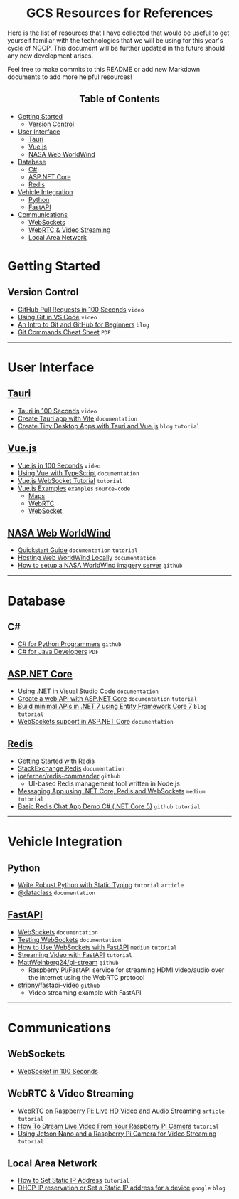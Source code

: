 <h1 align="center">GCS Resources for References</h1>

Here is the list of resources that I have collected that would be useful to get yourself familiar with the technologies that we will be using for this year's cycle of NGCP. This document will be further updated in the future should any new development arises. 

Feel free to make commits to this README or add new Markdown documents to add more helpful resources!
<h2 align="center">Table of Contents</h2>

- [Getting Started](#getting-started)
  - [Version Control](#version-control)
- [User Interface](#user-interface)
  - [Tauri](#tauri)
  - [Vue.js](#vuejs)
  - [NASA Web WorldWind](#nasa-web-worldwind)
- [Database](#database)
  - [C#](#c)
  - [ASP.NET Core](#aspnet-core)
  - [Redis](#redis)
- [Vehicle Integration](#vehicle-integration)
  - [Python](#python)
  - [FastAPI](#fastapi)
- [Communications](#communications)
  - [WebSockets](#websockets)
  - [WebRTC \& Video Streaming](#webrtc--video-streaming)
  - [Local Area Network](#local-area-network)


# Getting Started
## Version Control
* [GitHub Pull Requests in 100 Seconds](https://www.youtube.com/watch?v=8lGpZkjnkt4) `video`
* [Using Git in VS Code](https://www.youtube.com/watch?v=lYiE5lBS13E) `video`
* [An Intro to Git and GitHub for Beginners](https://product.hubspot.com/blog/git-and-github-tutorial-for-beginners) `blog`
* [Git Commands Cheat Sheet](https://education.github.com/git-cheat-sheet-education.pdf) `PDF`

---
# User Interface
## [Tauri](https://tauri.app)
* [Tauri in 100 Seconds](https://www.youtube.com/watch?v=-X8evddpu7M) `video`
* [Create Tauri app with Vite](https://tauri.app/v1/guides/getting-started/setup/vite/) `documentation`
* [Create Tiny Desktop Apps with Tauri and Vue.js](https://www.smashingmagazine.com/2020/07/tiny-desktop-apps-tauri-vuejs/) `blog` `tutorial` 

## [Vue.js](https://vuejs.org/guide/introduction.html)
* [Vue.js in 100 Seconds](https://www.youtube.com/watch?v=nhBVL41-_Cw) `video`
* [Using Vue with TypeScript](https://vuejs.org/guide/typescript/overview.html) `documentation`
* [Vue.js WebSocket Tutorial](https://tutorialedge.net/javascript/vuejs/vuejs-websocket-tutorial/) `tutorial`
* [Vue.js Examples](https://vuejsexamples.com/) `examples` `source-code`
  * [Maps](https://vuejsexamples.com/tag/maps/)
  * [WebRTC](https://vuejsexamples.com/tag/webrtc/)
  * [WebSocket](https://vuejsexamples.com/tag/websocket/)

## [NASA Web WorldWind](https://worldwind.arc.nasa.gov/web/)
* [Quickstart Guide](https://worldwind.arc.nasa.gov/web/get-started/#anchor) `documentation` `tutorial`
* [Hosting Web WorldWind Locally](https://worldwind.arc.nasa.gov/web/tutorials/offline-example/) `documentation`
* [How to setup a NASA WorldWind imagery server](https://gist.github.com/emxsys/f8c7a8dd5cf0060387ce50aa3f186bac) `github` 

---
# Database
## C#
* [C# for Python Programmers](https://gist.github.com/mrkline/8302959) `github`
* [C# for Java Developers](https://download.microsoft.com/download/D/E/E/DEE91FC0-7AA9-4F6E-9FFA-8658AA0FA080/CSharp%20for%20Java%20Developers%20-%20Cheat%20Sheet.pdf) `PDF`

## [ASP.NET Core](https://learn.microsoft.com/en-us/aspnet/core/web-api/?view=aspnetcore-7.0)
* [Using .NET in Visual Studio Code](https://code.visualstudio.com/docs/languages/dotnet) `documentation`
* [Create a web API with ASP.NET Core](https://learn.microsoft.com/en-us/aspnet/core/tutorials/first-web-api?view=aspnetcore-7.0&tabs=visual-studio)  `documentation` `tutorial`
* [Build minimal APIs in .NET 7 using Entity Framework Core 7](https://www.c-sharpcorner.com/article/build-minimal-apis-in-net-7-using-entity-framework-core-7/) `blog` `tutorial`
* [WebSockets support in ASP.NET Core](https://learn.microsoft.com/en-us/aspnet/core/fundamentals/websockets?view=aspnetcore-7.0) `documentation`

## [Redis](https://redis.io/docs/)
* [Getting Started with Redis](https://redis.io/docs/getting-started/)
* [StackExchange.Redis](https://stackexchange.github.io/StackExchange.Redis/) `documentation`
* [joeferner/redis-commander](https://github.com/joeferner/redis-commander) `github`
  * UI-based Redis management tool written in Node.js
* [Messaging App using .NET Core, Redis and WebSockets](https://bercovici-adrian-simon.medium.com/ctesiphon-chat-application-using-net-redis-pub-sub-and-websockets-bd12b8032f8b) `medium` `tutorial`
* [Basic Redis Chat App Demo C# (.NET Core 5)](https://github.com/redis-developer/basic-redis-chat-app-demo-dotnet) `github` `tutorial`

---
# Vehicle Integration
## Python
* [Write Robust Python with Static Typing](https://towardsdatascience.com/data-science-write-robust-python-with-static-typing-c71b9c9c8044) `tutorial` `article`
* [@dataclass](https://docs.python.org/3/library/dataclasses.html) `documentation`

## [FastAPI](https://fastapi.tiangolo.com)
* [WebSockets](https://fastapi.tiangolo.com/advanced/websockets/) `documentation`
* [Testing WebSockets](https://fastapi.tiangolo.com/advanced/testing-websockets/?h=websocket) `documentation`
* [How to Use WebSockets with FastAPI](https://medium.com/vacatronics/how-to-use-websocket-with-fastapi-8460db1c074) `medium` `tutorial`
* [Streaming Video with FastAPI](https://stribny.name/blog/fastapi-video/) `tutorial` 
* [MattWeinberg24/pi-stream](https://github.com/MattWeinberg24/pi-stream) `github`
  * Raspberry Pi/FastAPI service for streaming HDMI video/audio over the internet using the WebRTC protocol
* [stribny/fastapi-video](https://github.com/stribny/fastapi-video) `github`
  * Video streaming example with FastAPI

---
# Communications
## WebSockets
* [WebSocket in 100 Seconds](https://www.youtube.com/watch?v=1BfCnjr_Vjg)

## WebRTC & Video Streaming
* [WebRTC on Raspberry Pi: Live HD Video and Audio Streaming](https://www.highvoltagecode.com/post/webrtc-on-raspberry-pi-live-hd-video-and-audio-streaming) `article` `tutorial`
* [How To Stream Live Video From Your Raspberry Pi Camera](https://www.tomshardware.com/how-to/stream-live-video-raspberry-pi) `tutorial`
* [Using Jetson Nano and a Raspberry Pi Camera for Video Streaming](https://maker.pro/nvidia-jetson/tutorial/streaming-real-time-video-from-rpi-camera-to-browser-on-jetson-nano-with-flask) `tutorial`

## Local Area Network
* [How to Set Static IP Address](https://www.trendnet.com/press/resource-library/how-to-set-static-ip-address) `tutorial`
* [DHCP IP reservation or Set a Static IP address for a device](https://support.google.com/googlenest/answer/6274660?hl=en) `google` `blog`